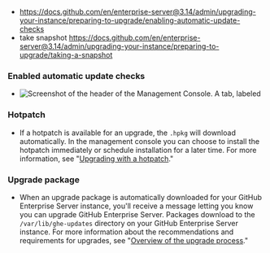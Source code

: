 - https://docs.github.com/en/enterprise-server@3.14/admin/upgrading-your-instance/preparing-to-upgrade/enabling-automatic-update-checks
- take snapshot https://docs.github.com/en/enterprise-server@3.14/admin/upgrading-your-instance/preparing-to-upgrade/taking-a-snapshot

### Enabled automatic update checks

- ![Screenshot of the header of the Management Console. A tab, labeled ](https://docs.github.com/assets/cb-32839/images/enterprise/management-console/updates-tab.png)

### Hotpatch

- If a hotpatch is available for an upgrade, the `.hpkg` will download automatically. In the management console you can choose to install the hotpatch immediately or schedule installation for a later time. For more information, see "[Upgrading with a hotpatch](https://docs.github.com/en/enterprise-server@3.14/admin/upgrading-your-instance/performing-an-upgrade/upgrading-with-a-hotpatch)."

### Upgrade package

- When an upgrade package is automatically downloaded for your GitHub Enterprise Server instance, you'll receive a message letting you know you can upgrade GitHub Enterprise Server. Packages download to the `/var/lib/ghe-updates` directory on your GitHub Enterprise Server instance. For more information about the recommendations and requirements for upgrades, see "[Overview of the upgrade process](https://docs.github.com/en/enterprise-server@3.14/admin/upgrading-your-instance/preparing-to-upgrade/overview-of-the-upgrade-process)."
